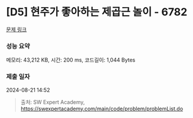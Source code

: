 # [D5] 현주가 좋아하는 제곱근 놀이 - 6782 

[문제 링크](https://swexpertacademy.com/main/code/problem/problemDetail.do?contestProbId=AWgqsAlKr9sDFAW0) 

### 성능 요약

메모리: 43,212 KB, 시간: 200 ms, 코드길이: 1,044 Bytes

### 제출 일자

2024-08-21 14:52



> 출처: SW Expert Academy, https://swexpertacademy.com/main/code/problem/problemList.do